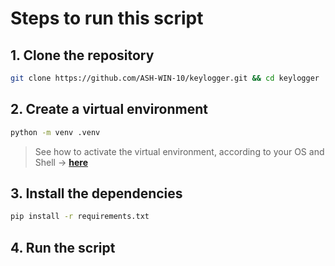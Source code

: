 # Steps to run this script

## 1. Clone the repository

```sh
git clone https://github.com/ASH-WIN-10/keylogger.git && cd keylogger
```

## 2. Create a virtual environment

```sh
python -m venv .venv
```

> See how to activate the virtual environment, according to your OS and Shell -> **[here](https://python.land/virtual-environments/virtualenv#Python_venv_activation)**

## 3. Install the dependencies

```sh
pip install -r requirements.txt
```

## 4. Run the script
